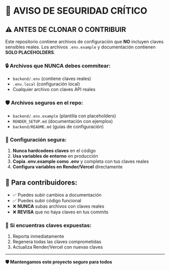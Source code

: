 # 🚨 AVISO DE SEGURIDAD CRÍTICO

## ⚠️ ANTES DE CLONAR O CONTRIBUIR

Este repositorio contiene archivos de configuración que **NO** incluyen claves sensibles reales. Los archivos `.env.example` y documentación contienen **SOLO PLACEHOLDERS**.

### 🔒 **Archivos que NUNCA debes commitear:**
- `backend/.env` (contiene claves reales)
- `.env.local` (configuración local)
- Cualquier archivo con claves API reales

### 🛡️ **Archivos seguros en el repo:**
- `backend/.env.example` (plantilla con placeholders)
- `RENDER_SETUP.md` (documentación con ejemplos)
- `backend/README.md` (guías de configuración)

### 🔧 **Configuración segura:**

1. **Nunca hardcodees claves** en el código
2. **Usa variables de entorno** en producción
3. **Copia .env.example como .env** y completa con tus claves reales
4. **Configura variables en Render/Vercel** directamente

## 📝 **Para contribuidores:**

- ✅ Puedes subir cambios a documentación
- ✅ Puedes subir código funcional
- ❌ **NUNCA** subas archivos con claves reales
- ❌ **REVISA** que no haya claves en tus commits

### 🚨 **Si encuentras claves expuestas:**
1. Reporta inmediatamente
2. Regenera todas las claves comprometidas
3. Actualiza Render/Vercel con nuevas claves

---
**🛡️ Mantengamos este proyecto seguro para todos**
